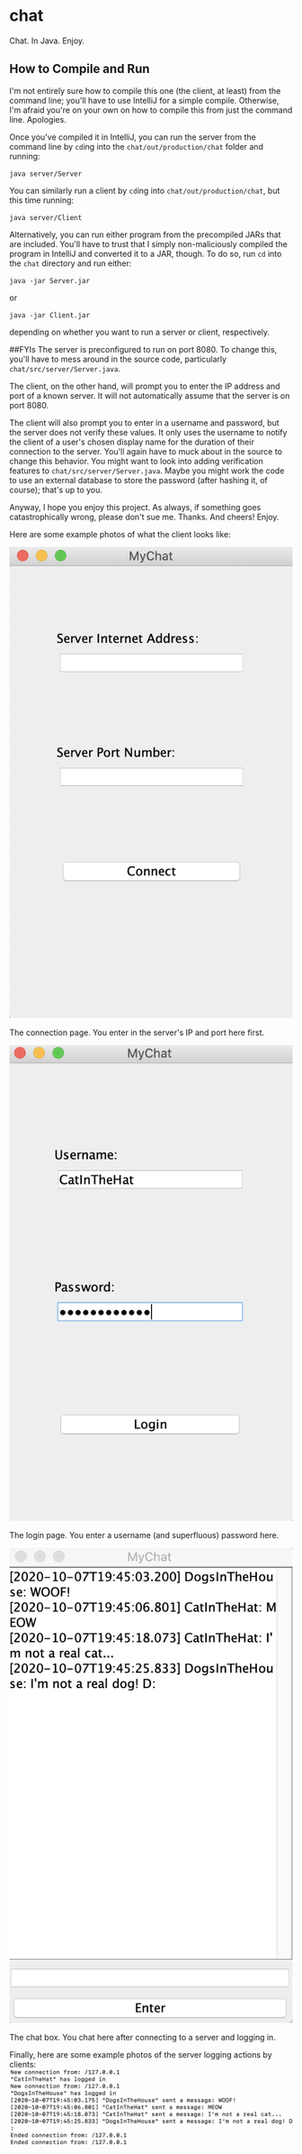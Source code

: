 # chat
Chat. In Java. Enjoy.

## How to Compile and Run
I'm not entirely sure how to compile this one (the client, at least) from the command line; you'll have to use IntelliJ for a simple compile. Otherwise, I'm afraid you're on your own on how to compile this from just the command line. Apologies.

Once you've compiled it in IntelliJ, you can run the server from the command line by `cd`ing into the `chat/out/production/chat` folder and running:
```
java server/Server
```
You can similarly run a client by `cd`ing into `chat/out/production/chat`, but this time running:
```
java server/Client
```

Alternatively, you can run either program from the precompiled JARs that are included. You'll have to trust that I simply non-maliciously compiled the program in IntelliJ and converted it to a JAR, though. To do so, run `cd` into the `chat` directory and run either:
```
java -jar Server.jar
```
or
```
java -jar Client.jar
```
depending on whether you want to run a server or client, respectively.

##FYIs
The server is preconfigured to run on port 8080. To change this, you'll have to mess around in the source code, particularly `chat/src/server/Server.java`.

The client, on the other hand, will prompt you to enter the IP address and port of a known server. It will not automatically assume that the server is on port 8080.

The client will also prompt you to enter in a username and password, but the server does not verify these values. It only uses the username to notify the client of a user's chosen display name for the duration of their connection to the server. You'll again have to muck about in the source to change this behavior. You might want to look into adding verification features to `chat/src/server/Server.java`. Maybe you might work the code to use an external database to store the password (after hashing it, of course); that's up to you.

Anyway, I hope you enjoy this project. As always, if something goes catastrophically wrong, please don't sue me. Thanks. And cheers! Enjoy.

Here are some example photos of what the client looks like:

![The connection page. You enter in the server's IP and port here first.](imgs/client_connect.png)

The connection page. You enter in the server's IP and port here first.

![The login page. You enter a username (and superfluous) password here.](imgs/client_login.png)

The login page. You enter a username (and superfluous) password here.

![The chat box. You chat here after connecting to a server and logging in.](imgs/client_chat.png)

The chat box. You chat here after connecting to a server and logging in.

Finally, here are some example photos of the server logging actions by clients:
![The server logs who (IP and username) logs in and what they send.](imgs/server_logs.png)
